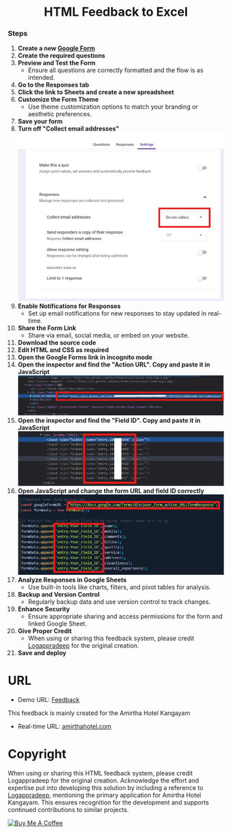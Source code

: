 <h1 style="text-align:center;"><b>HTML Feedback to Excel</b></h1>

### Steps

1. **Create a new [Google Form](https://docs.google.com/forms/)**
2. **Create the required questions**
3. **Preview and Test the Form**
   - Ensure all questions are correctly formatted and the flow is as intended.
4. **Go to the Responses tab**
5. **Click the link to Sheets and create a new spreadsheet**
6. **Customize the Form Theme**
   - Use theme customization options to match your branding or aesthetic preferences.
7. **Save your form**
8. **Turn off "Collect email addresses"**  
   ![Forms](https://raw.githubusercontent.com/logappradeep-m/HTML_Feedback/main/src/images/others/forms.png)
9. **Enable Notifications for Responses**
   - Set up email notifications for new responses to stay updated in real-time.
10. **Share the Form Link**
    - Share via email, social media, or embed on your website.
11. **Download the source code**
12. **Edit HTML and CSS as required**
13. **Open the Google Forms link in incognito mode**
14. **Open the inspector and find the "Action URL". Copy and paste it in JavaScript**  
    ![Action Image](https://raw.githubusercontent.com/logappradeep-m/HTML_Feedback/main/src/images/others/action.png)
15. **Open the inspector and find the "Field ID". Copy and paste it in JavaScript**  
    ![ID Image](https://raw.githubusercontent.com/logappradeep-m/HTML_Feedback/main/src/images/others/id.png)
16. **Open JavaScript and change the form URL and field ID correctly**  
    ![JS Image](https://raw.githubusercontent.com/logappradeep-m/HTML_Feedback/main/src/images/others/js.png)
17. **Analyze Responses in Google Sheets**
    - Use built-in tools like charts, filters, and pivot tables for analysis.
18. **Backup and Version Control**
    - Regularly backup data and use version control to track changes.
19. **Enhance Security**
    - Ensure appropriate sharing and access permissions for the form and linked Google Sheet.
20. **Give Proper Credit**
    - When using or sharing this feedback system, please credit [Logappradeep](https://logappradeep.me) for the original creation.
21. **Save and deploy**

# URL
- Demo URL: [Feedback](http://logappradeep-m.github.io/HTML_Feedback)

This feedback is mainly created for the Amirtha Hotel Kangayam
- Real-time URL: [amirthahotel.com](https://feedback.amirthahotel.com/)

# Copyright
When using or sharing this HTML feedback system, please credit Logappradeep for the original creation. Acknowledge the effort and expertise put into developing this solution by including a reference to [Logappradeep](https://logappradeep.me), mentioning the primary application for Amirtha Hotel Kangayam. This ensures recognition for the development and supports continued contributions to similar projects.

<a href="https://www.buymeacoffee.com/logappradep" target="_blank"><img src="https://cdn.buymeacoffee.com/buttons/v2/default-yellow.png" alt="Buy Me A Coffee" style="height: 60px !important;width: 217px !important;" ></a>

